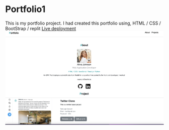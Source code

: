 # Portfolio1

This is my portfolio project.
I had created this portfolio using,
HTML / CSS / BootStrap / replit
[Live deployment](https://Portfolio1.sanket-munishwa.repl.co)
![Screenshot 2022-09-28 at 11.12.21 PM](https://github.com/Sanket-Munishwar/Portfolio1/blob/4952ab08b46aaac09f9f8321136ea03dbac19dab/img/Screenshot%202022-09-28%20at%2011.12.21%20PM.png)
